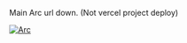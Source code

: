 Main Arc url down. (Not vercel project deploy)

[![Arc](https://vercel.com/button)](https://arcsoftwares.ml)
